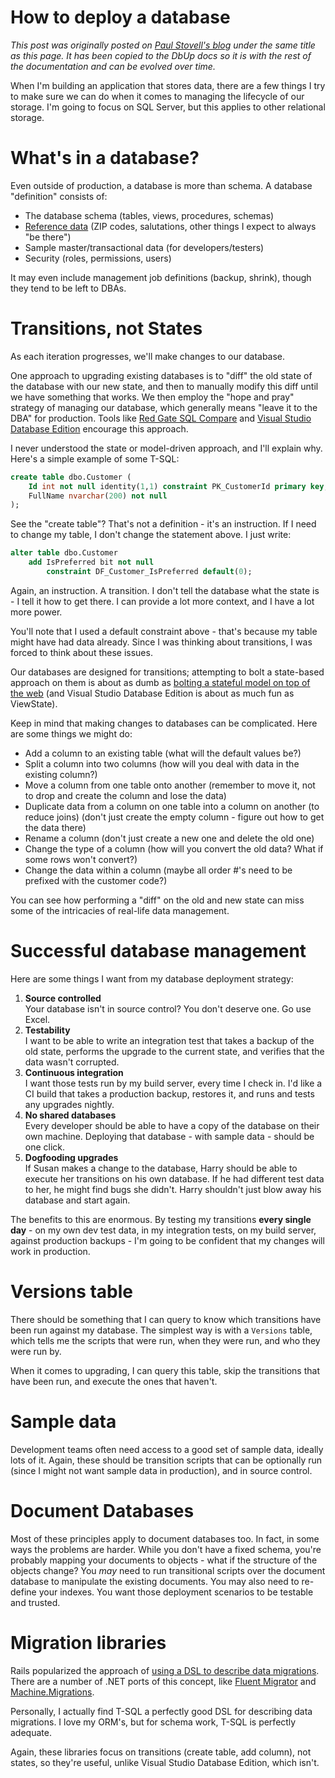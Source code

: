 # How to deploy a database
*This post was originally posted on [Paul Stovell's blog](http://paulstovell.com/blog/database-deployment) under the same title as this page. It has been copied to the DbUp docs so it is with the rest of the documentation and can be evolved over time.*

When I'm building an application that stores data, there are a few things I try to make sure we can do when it comes to managing the lifecycle of our storage. I'm going to focus on SQL Server, but this applies to other relational storage.

# What's in a database?
Even outside of production, a database is more than schema. A database "definition" consists of:

* The database schema (tables, views, procedures, schemas)
* [Reference data](http://en.wikipedia.org/wiki/Reference_data) (ZIP codes, salutations, other things I expect to always "be there")
* Sample master/transactional data (for developers/testers)
* Security (roles, permissions, users)

It may even include management job definitions (backup, shrink), though they tend to be left to DBAs.

# Transitions, not States
As each iteration progresses, we'll make changes to our database.

One approach to upgrading existing databases is to "diff" the old state of the database with our new state, and then to manually modify this diff until we have something that works. We then employ the "hope and pray" strategy of managing our database, which generally means "leave it to the DBA" for production. Tools like [Red Gate SQL Compare](http://www.red-gate.com/products/SQL_Compare/) and [Visual Studio Database Edition](http://blogs.msdn.com/b/gertd/archive/2008/11/25/visual-studio-team-system-2008-database-edition-gdr-rtm.aspx) encourage this approach.

I never understood the state or model-driven approach, and I'll explain why. Here's a simple example of some T-SQL:

```sql
create table dbo.Customer (
    Id int not null identity(1,1) constraint PK_CustomerId primary key,
    FullName nvarchar(200) not null
);
```

See the "create table"? That's not a definition - it's an instruction. If I need to change my table, I don't change the statement above. I just write:

``` sql
alter table dbo.Customer
    add IsPreferred bit not null
        constraint DF_Customer_IsPreferred default(0);
```

Again, an instruction. A transition. I don't tell the database what the state is - I tell it how to get there. I can provide a lot more context, and I have a lot more power.

You'll note that I used a default constraint above - that's because my table might have had data already. Since I was thinking about transitions, I was forced to think about these issues.

Our databases are designed for transitions; attempting to bolt a state-based approach on them is about as dumb as [bolting a stateful model on top of the web](http://weblogs.asp.net/infinitiesloop/archive/2006/08/03/Truly-Understanding-Viewstate.aspx) (and Visual Studio Database Edition is about as much fun as ViewState).

Keep in mind that making changes to databases can be complicated. Here are some things we might do:

* Add a column to an existing table (what will the default values be?)
* Split a column into two columns (how will you deal with data in the existing column?)
* Move a column from one table onto another (remember to move it, not to drop and create the column and lose the data)
* Duplicate data from a column on one table into a column on another (to reduce joins) (don't just create the empty column - figure out how to get the data there)
* Rename a column (don't just create a new one and delete the old one)
* Change the type of a column (how will you convert the old data? What if some rows won't convert?)
* Change the data within a column (maybe all order #'s need to be prefixed with the customer code?)

You can see how performing a "diff" on the old and new state can miss some of the intricacies of real-life data management.

# Successful database management
Here are some things I want from my database deployment strategy:

1. **Source controlled**  
    Your database isn't in source control? You don't deserve one. Go use Excel.
2. **Testability**  
    I want to be able to write an integration test that takes a backup of the old state, performs the upgrade to the current state, and verifies that the data wasn't corrupted.
3.  **Continuous integration**  
    I want those tests run by my build server, every time I check in. I'd like a CI build that takes a production backup, restores it, and runs and tests any upgrades nightly.
4. **No shared databases**  
    Every developer should be able to have a copy of the database on their own machine. Deploying that database - with sample data - should be one click.
5. **Dogfooding upgrades**  
    If Susan makes a change to the database, Harry should be able to execute her transitions on his own database. If he had different test data to her, he might find bugs she didn't. Harry shouldn't just blow away his database and start again.

The benefits to this are enormous. By testing my transitions **every single day** - on my own dev test data, in my integration tests, on my build server, against production backups - I'm going to be confident that my changes will work in production.

# Versions table
There should be something that I can query to know which transitions have been run against my database. The simplest way is with a `Versions` table, which tells me the scripts that were run, when they were run, and who they were run by.

When it comes to upgrading, I can query this table, skip the transitions that have been run, and execute the ones that haven't.

# Sample data
Development teams often need access to a good set of sample data, ideally lots of it. Again, these should be transition scripts that can be optionally run (since I might not want sample data in production), and in source control.

# Document Databases
Most of these principles apply to document databases too. In fact, in some ways the problems are harder. While you don't have a fixed schema, you're probably mapping your documents to objects - what if the structure of the objects change? You _may_ need to run transitional scripts over the document database to manipulate the existing documents. You may also need to re-define your indexes. You want those deployment scenarios to be testable and trusted.

# Migration libraries
Rails popularized the approach of [using a DSL to describe data migrations](http://guides.rubyonrails.org/migrations.html). There are a number of .NET ports of this concept, like [Fluent Migrator](https://github.com/schambers/fluentmigrator) and [Machine.Migrations](http://blog.eleutian.com/2008/04/25/AFirstLookAtMachineMigrations.aspx).

Personally, I actually find T-SQL a perfectly good DSL for describing data migrations. I love my ORM's, but for schema work, T-SQL is perfectly adequate.

Again, these libraries focus on transitions (create table, add column), not states, so they're useful, unlike Visual Studio Database Edition, which isn't.
